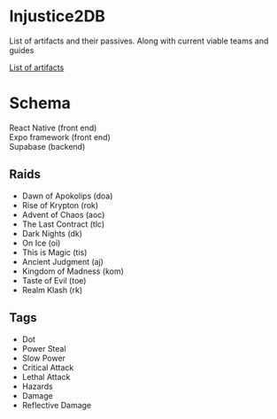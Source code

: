 # Injustice2DB
List of artifacts and their passives. Along with current viable teams and guides

<a href='https://docs.google.com/document/d/14Zw1bIPf9pidaJp9AorxDCgv3282ak26mjDPpVatIJ8/edit?tab=t.0'>List of artifacts</a>


# Schema
React Native (front end) <br/>
Expo framework (front end) <br/>
Supabase (backend) <br/>

Raids
-
- Dawn of Apokolips (doa)
- Rise of Krypton (rok)
- Advent of Chaos (aoc)
- The Last Contract (tlc)
- Dark Nights (dk)
- On Ice (oi)
- This is Magic (tis)
- Ancient Judgment (aj)
- Kingdom of Madness (kom)
- Taste of Evil (toe)
- Realm Klash (rk)

Tags
- 
- Dot
- Power Steal
- Slow Power
- Critical Attack
- Lethal Attack
- Hazards
- Damage
- Reflective Damage

